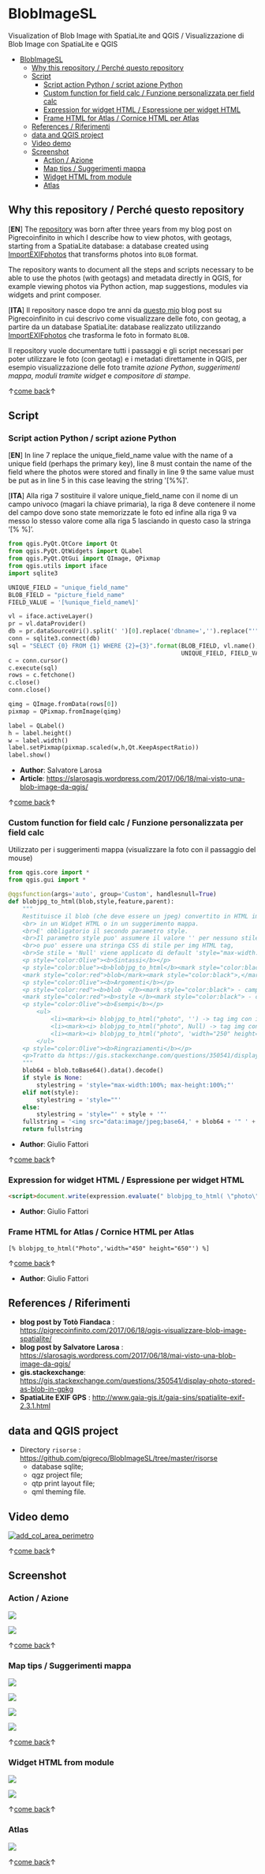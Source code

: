 # BlobImageSL

Visualization of Blob Image with SpatiaLite and QGIS / Visualizzazione di Blob Image con SpatiaLite e QGIS

<!-- TOC -->

- [BlobImageSL](#blobimagesl)
  - [Why this repository / Perché questo repository](#why-this-repository--perché-questo-repository)
  - [Script](#script)
    - [Script action Python / script azione Python](#script-action-python--script-azione-python)
    - [Custom function for field calc / Funzione personalizzata per field calc](#custom-function-for-field-calc--funzione-personalizzata-per-field-calc)
    - [Expression for widget HTML / Espressione per widget HTML](#expression-for-widget-html--espressione-per-widget-html)
    - [Frame HTML for Atlas / Cornice HTML per Atlas](#frame-html-for-atlas--cornice-html-per-atlas)
  - [References / Riferimenti](#references--riferimenti)
  - [data and QGIS project](#data-and-qgis-project)
  - [Video demo](#video-demo)
  - [Screenshot](#screenshot)
    - [Action / Azione](#action--azione)
    - [Map tips / Suggerimenti mappa](#map-tips--suggerimenti-mappa)
    - [Widget HTML from module](#widget-html-from-module)
    - [Atlas](#atlas)

<!-- /TOC -->

## Why this repository / Perché questo repository

[**EN**] The [repository](https://pigrecoinfinito.com/2017/06/18/qgis-visualizzare-blob-image-spatialite/) was born after three years from my blog post on Pigrecoinfinito in which I describe how to view photos, with geotags, starting from a SpatiaLite database: a database created using [ImportEXIFphotos](http://www.gaia-gis.it/gaia-sins/spatialite-exif-2.3.1.html) that transforms photos into `BLOB` format.

The repository wants to document all the steps and scripts necessary to be able to use the photos (with geotags) and metadata directly in QGIS, for example viewing photos via Python action, map suggestions, modules via widgets and print composer.

[**ITA**] Il repository nasce dopo tre anni da [questo mio](https://pigrecoinfinito.com/2017/06/18/qgis-visualizzare-blob-image-spatialite/) blog post su Pigrecoinfinito in cui descrivo come visualizzare delle foto, con geotag, a partire da un database SpatiaLite: database realizzato utilizzando [ImportEXIFphotos](http://www.gaia-gis.it/gaia-sins/spatialite-exif-2.3.1.html) che trasforma le foto in formato `BLOB`.

Il repository vuole documentare tutti i passaggi e gli script necessari per poter utilizzare le foto (con geotag) e i metadati direttamente in QGIS, per esempio visualizzazione delle foto tramite _azione Python_, _suggerimenti mappa_, _moduli tramite widget_ e _compositore di stampe_.

↑[come back](#blobimagesl)↑

## Script

### Script action Python / script azione Python

[**EN**] In line 7 replace the unique_field_name value with the name of a unique field (perhaps the primary key), line 8 must contain the name of the field where the photos were stored and finally in line 9 the same value must be put as in line 5 in this case leaving the string '[%%]'.

[**ITA**] Alla riga 7 sostituire il valore unique_field_name con il nome di un campo univoco (magari la chiave primaria), la riga 8 deve contenere il nome del campo dove sono state memorizzate le foto ed infine alla riga 9 va messo lo stesso valore come alla riga 5 lasciando in questo caso la stringa ‘[% %]’.

```python
from qgis.PyQt.QtCore import Qt
from qgis.PyQt.QtWidgets import QLabel
from qgis.PyQt.QtGui import QImage, QPixmap
from qgis.utils import iface
import sqlite3

UNIQUE_FIELD = "unique_field_name"
BLOB_FIELD = "picture_field_name"
FIELD_VALUE = '[%unique_field_name%]'

vl = iface.activeLayer()
pr = vl.dataProvider()
db = pr.dataSourceUri().split(' ')[0].replace('dbname=','').replace("'","")
conn = sqlite3.connect(db)
sql = "SELECT {0} FROM {1} WHERE {2}={3}".format(BLOB_FIELD, vl.name(), 
                                                 UNIQUE_FIELD, FIELD_VALUE)
c = conn.cursor()
c.execute(sql)
rows = c.fetchone()
c.close()
conn.close()

qimg = QImage.fromData(rows[0])
pixmap = QPixmap.fromImage(qimg)

label = QLabel()
h = label.height()
w = label.width()
label.setPixmap(pixmap.scaled(w,h,Qt.KeepAspectRatio))
label.show()
```

- **Author**: Salvatore Larosa
- **Article**: https://slarosagis.wordpress.com/2017/06/18/mai-visto-una-blob-image-da-qgis/

↑[come back](#blobimagesl)↑

### Custom function for field calc / Funzione personalizzata per field calc

Utilizzato per i suggerimenti mappa (visualizzare la foto con il passaggio del mouse)

```python
from qgis.core import *
from qgis.gui import *

@qgsfunction(args='auto', group='Custom', handlesnull=True)
def blobjpg_to_html(blob,style,feature,parent):
    """
    Restituisce il blob (che deve essere un jpeg) convertito in HTML img data url per visualizzarlo
    <br> in un Widget HTML o in un suggerimento mappa.
    <br>E' obbligatorio il secondo parametro style. 
    <br>Il parametro style puo' assumere il valore '' per nessuno stile (dimensioni originali) 
    <br>o puo' essere una stringa CSS di stile per img HTML tag,
    <br>Se stile = 'Null' viene applicato di default 'style="max-width:100%; max-height:100%;'.
    <p style="color:Olive"><b>Sintassi</b></p>
    <p style="color:blue"><b>blobjpg_to_html</b><mark style="color:black">(</mark>
    <mark style="color:red">blob</mark><mark style="color:black">,</mark><mark style="color:red">style</mark><mark style="color:black">)</mark>
    <p style="color:Olive"><b>Argomenti</b></p>
    <p style="color:red"><b>blob  </b><mark style="color:black"> - campo contenente i dati blob</mark><br>
    <mark style="color:red"><b>style </b><mark style="color:black"> - campo contenente stringa CSS</mark>
    <p style="color:Olive"><b>Esempi</b></p>
        <ul>
            <li><mark><i> blobjpg_to_html("photo", '') -> tag img con immagine a risoluzione originale</mark></li>
            <li><mark><i> blobjpg_to_html("photo", Null) -> tag img con dimensioni massime </mark></li>
            <li><mark><i> blobjpg_to_html("photo", 'width="250" height="250"')   -> tag img dimensionato</mark></li>
        </ul>
    <p style="color:Olive"><b>Ringraziamenti</b></p>
    <p>Tratto da https://gis.stackexchange.com/questions/350541/display-photo-stored-as-blob-in-gpkg</p>
    """
    blob64 = blob.toBase64().data().decode()
    if style is None:
        stylestring = 'style="max-width:100%; max-height:100%;"'
    elif not(style):
        stylestring = 'style=""'
    else:
        stylestring = 'style="' + style + '"'
    fullstring = '<img src="data:image/jpeg;base64,' + blob64 + '" ' + stylestring + ' alt="Invalid jpeg">'
    return fullstring
```

- **Author**: Giulio Fattori

↑[come back](#blobimagesl)↑

### Expression for widget HTML / Espressione per widget HTML

```html
<script>document.write(expression.evaluate(" blobjpg_to_html( \"photo\",'width=\"300\" height=\"420\"')"));</script>
``` 

- **Author**: Giulio Fattori

### Frame HTML for Atlas / Cornice HTML per Atlas

```
[% blobjpg_to_html("Photo",'width="450" height="650"') %]
```

↑[come back](#blobimagesl)↑

- **Author**: Giulio Fattori

## References / Riferimenti

- **blog post by Totò Fiandaca** : <https://pigrecoinfinito.com/2017/06/18/qgis-visualizzare-blob-image-spatialite/>
- **blog post by Salvatore Larosa** : <https://slarosagis.wordpress.com/2017/06/18/mai-visto-una-blob-image-da-qgis/>
- **gis.stackexchange**: <https://gis.stackexchange.com/questions/350541/display-photo-stored-as-blob-in-gpkg>
- **SpatiaLite EXIF GPS** : <http://www.gaia-gis.it/gaia-sins/spatialite-exif-2.3.1.html>

## data and QGIS project

- Directory `risorse` : <https://github.com/pigreco/BlobImageSL/tree/master/risorse>
  - database sqlite;
  - qgz project file;
  - qtp print layout file;
  - qml theming file.

## Video demo

[![add_col_area_perimetro](https://img.youtube.com/vi/BwCSSMRsf3o/0.jpg)](https://youtu.be/BwCSSMRsf3o "BLOB IMAGE SPATIALITE")

↑[come back](#blobimagesl)↑

## Screenshot

### Action / Azione

![](imgs/action.png)

![](imgs/action_view.png)

↑[come back](#blobimagesl)↑

### Map tips / Suggerimenti mappa

![](imgs/field_calc1.png)

![](imgs/field_calc2.png)

![](imgs/field_calc3.png)

![](imgs/maptips1.png)

↑[come back](#blobimagesl)↑

### Widget HTML from module

![](imgs/widget1.png)

![](imgs/widget2.png)

↑[come back](#blobimagesl)↑

### Atlas

![](imgs/ATLAS.png)

↑[come back](#blobimagesl)↑
